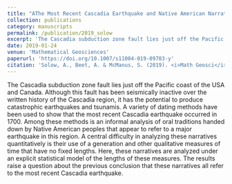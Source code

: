 ```yaml
---
title: "AThe Most Recent Cascadia Earthquake and Native American Narratives"
collection: publications
category: manuscripts
permalink: /publication/2019_solow
excerpt: 'The Cascadia subduction zone fault lies just off the Pacific coast of the USA and Canada. Although this fault has been seismically inactive over the written history of the Cascadia region, it has the potential to ...'
date: 2019-01-24
venue: 'Mathematical Geosciences'
paperurl: 'https://doi.org/10.1007/s11004-019-09783-y'
citation: 'Solow, A., Beet, A. & McManus, S. (2019). <i>Math Geosci</i> &quot;51, 683–690.&quot;. '
---
```


The Cascadia subduction zone fault lies just off the Pacific coast of the USA and Canada. Although this fault has been seismically inactive over the written history of the Cascadia region, it has the potential to produce catastrophic earthquakes and tsunamis. A variety of dating methods have been used to show that the most recent Cascadia earthquake occurred in 1700. Among these methods is an informal analysis of oral traditions handed down by Native American peoples that appear to refer to a major earthquake in this region. A central difficulty in analyzing these narratives quantitatively is their use of a generation and other qualitative measures of time that have no fixed lengths. Here, these narratives are analyzed under an explicit statistical model of the lengths of these measures. The results raise a question about the previous conclusion that these narratives all refer to the most recent Cascadia earthquake.